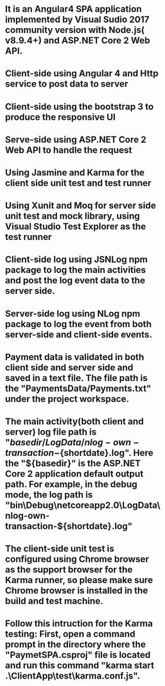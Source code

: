 # It is an Angular4 SPA application implemented by Visual Sudio 2017 community version with Node.js( v8.9.4+) and ASP.NET Core 2 Web API.
# Client-side using Angular 4 and Http service to post data to server
# Client-side using the bootstrap 3 to produce the responsive UI
# Serve-side using ASP.NET Core 2 Web API to handle the request
# Using Jasmine and Karma for the client side unit test and test runner
# Using Xunit and Moq for server side unit test and mock library, using Visual Studio Test Explorer as the test runner
# Client-side log using JSNLog npm package to log the main activities and post the log event data to the server side.
# Server-side log using NLog npm package to log the event from both server-side and client-side events.
# Payment data is validated in both client side and server side and saved in a text file. The file path is the "PaymentsData/Payments.txt" under the project workspace.
# The main activity(both client and server) log file path is "${basedir}/LogData/nlog-own-transaction-${shortdate}.log". Here the "${basedir}" is the ASP.NET Core 2 application default output path. For example, in the debug mode, the log path is "bin\Debug\netcoreapp2.0\LogData\nlog-own-transaction-${shortdate}.log"
# The client-side unit test is configured using Chrome browser as the support browser for the Karma runner, so please make sure Chrome browser is installed in the build and test machine.
# Follow this intruction for the Karma testing: First, open a command prompt in the directory where the "PaymetSPA.csproj" file is located and run this command "karma start .\ClientApp\test\karma.conf.js".
